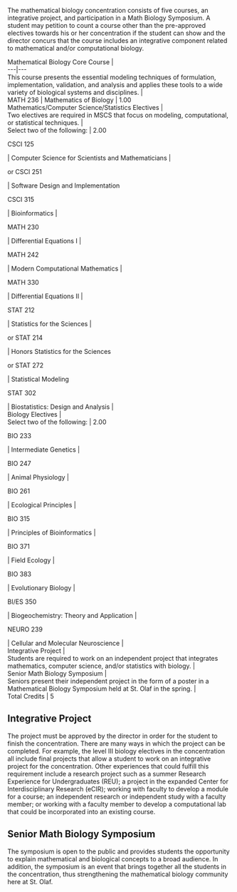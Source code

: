 

The mathematical biology concentration consists of five courses, an integrative project, and participation in a Math Biology Symposium. A student may petition to count a course other than the pre-approved electives towards his or her concentration if the student can show and the director concurs that the course includes an integrative component related to mathematical and/or computational biology.

Mathematical Biology Core Course  |  
---|---  
This course presents the essential modeling techniques of formulation, implementation, validation, and analysis and applies these tools to a wide variety of biological systems and disciplines.  |  
MATH 236  |  Mathematics of Biology  |  1.00  
Mathematics/Computer Science/Statistics Electives  |  
Two electives are required in MSCS that focus on modeling, computational, or statistical techniques.  |  
Select two of the following:  |  2.00  
  
CSCI 125

|  Computer Science for Scientists and Mathematicians  |  
  
or CSCI 251

|  Software Design and Implementation  
  
CSCI 315

|  Bioinformatics  |  
  
MATH 230

|  Differential Equations I  |  
  
MATH 242

|  Modern Computational Mathematics  |  
  
MATH 330

|  Differential Equations II  |  
  
STAT 212

|  Statistics for the Sciences  |  
  
or STAT 214

|  Honors Statistics for the Sciences  
  
or STAT 272

|  Statistical Modeling  
  
STAT 302

|  Biostatistics: Design and Analysis  |  
Biology Electives  |  
Select two of the following:  |  2.00  
  
BIO 233

|  Intermediate Genetics  |  
  
BIO 247

|  Animal Physiology  |  
  
BIO 261

|  Ecological Principles  |  
  
BIO 315

|  Principles of Bioinformatics  |  
  
BIO 371

|  Field Ecology  |  
  
BIO 383

|  Evolutionary Biology  |  
  
BI/ES 350

|  Biogeochemistry: Theory and Application  |  
  
NEURO 239

|  Cellular and Molecular Neuroscience  |  
Integrative Project  |  
Students are required to work on an independent project that integrates mathematics, computer science, and/or statistics with biology.  |  
Senior Math Biology Symposium  |  
Seniors present their independent project in the form of a poster in a Mathematical Biology Symposium held at St. Olaf in the spring.  |  
Total Credits  |  5  
  
##  Integrative Project

The project must be approved by the director in order for the student to finish the concentration. There are many ways in which the project can be completed. For example, the level III biology electives in the concentration all include final projects that allow a student to work on an integrative project for the concentration. Other experiences that could fulfill this requirement include a research project such as a summer Research Experience for Undergraduates (REU); a project in the expanded Center for Interdisciplinary Research (eCIR); working with faculty to develop a module for a course; an independent research or independent study with a faculty member; or working with a faculty member to develop a computational lab that could be incorporated into an existing course.

##  Senior Math Biology Symposium

The symposium is open to the public and provides students the opportunity to explain mathematical and biological concepts to a broad audience. In addition, the symposium is an event that brings together all the students in the concentration, thus strengthening the mathematical biology community here at St. Olaf.

